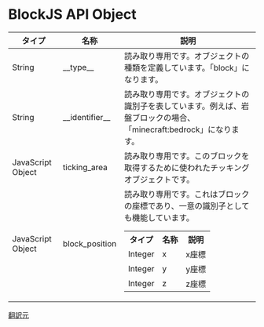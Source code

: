 # BlockJS API Object

|タイプ |名称  |説明 |
|---|---|---|
|String |\_\_type\_\_ |読み取り専用です。オブジェクトの種類を定義しています。「block」になります。|
|String |\_\_identifier\_\_|読み取り専用です。オブジェクトの識別子を表しています。例えば、岩盤ブロックの場合、「minecraft:bedrock」になります。 |
|JavaScript Object |ticking\_area |読み取り専用です。このブロックを取得するために使われたチッキングオブジェクトです。 |
|JavaScript Object |block\_position |読み取り専用です。これはブロックの座標であり、一意の識別子としても機能しています。<br><table><tr><th>タイプ</th><th>名称</th><th>説明</th></tr><tr><td>Integer</td><td>x</td><td>x座標</td></tr><tr><td>Integer</td><td>y</td><td>y座標</td></tr><tr><td>Integer</td><td>z</td><td>z座標</td></tr></table>|

[翻訳元](https://minecraft.gamepedia.com/index.php?title=Bedrock_Edition_beta_scripting_documentation&mobileaction=toggle_view_mobile#Block_JS_API_Object)

